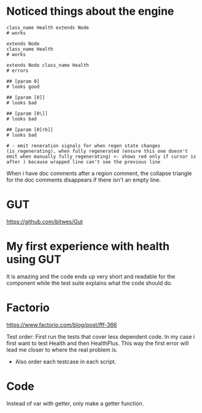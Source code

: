 # Noticed things about the engine

```gdscript
class_name Health extends Node
# works

extends Node
class_name Health
# works

extends Node class_name Health
# errors
```

```gdscript
## [param 0]
# looks good

## [param [0]]
# looks bad

## [param [0\]]
# looks bad

## [param [0[rb]]
# looks bad
```

```gdscript
# - emit reneration signals for when regen state changes (is_regenerating), when fully regenerated (ensure this one doesn't emit when manually fully regenerating) <- shows red only if cursor is after ) because wrapped line can't see the previous line
```

When i have doc comments after a region comment, the collapse triangle for the doc comments disappears if there isn't an empty line.

# GUT

https://github.com/bitwes/Gut

# My first experience with health using GUT

It is amazing and the code ends up very short and readable for the component while the test suite explains what the code should do.

# Factorio

https://www.factorio.com/blog/post/fff-366

Test order: First run the tests that cover less dependent code. In my case i first want to test Health and then HealthPlus. This way the first error will lead me closer to where the real problem is.
- Also order each testcase in each script.

# Code

Instead of var with getter, only make a getter function.
